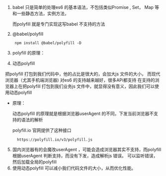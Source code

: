 1. babel 只是简单的处理es6 的基本语法，不包括类似Promise , Set， Map 等和一些静态方法，实例方法，
   
   而polyfill 就是专门实现这写babel 不支持的方法

2. @babel/polyfill 
   
        npm install @babel/polyfill -D

3. polyfill 的原理：
   
   

4. 动态polyfill 
   
把polyfill 打包到我们代码中，他的占比是很大的，会加大js 文件的大小，
而现代浏览器（尤其手机端浏览器) 对es6 的支持越来越好，很多APi都支持
在支持的浏览器上在把polyfill 打包到我们业务js 文件中，就显得没有意义，因此我们可以使用动态polyfill 

+ 原理：
  
  动态polyfill 的原理就是根据浏览器userAgent 的不同，下发当前浏览器不支持的语法的解析

  polyfill.io 官网提供了这种接口

        https://polyfill.io/v3/polyfill.js

5. 国内浏览器有的会魔改userAgent ，可能会造成浏览器其实不支持，而polyfill 根据userAgent 判断支持，而没有下发，造成解析js 错误。 可以监听错误，然后加载全局的polyfill 
6. 使用动态polyfill 可以减小我们代码文件的大小，从而优化性能。